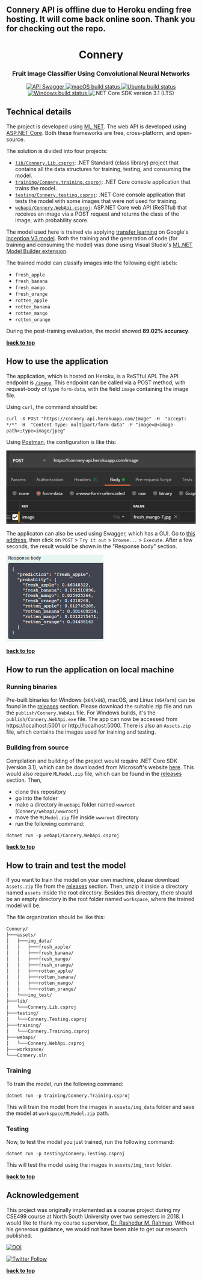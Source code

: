 ## Connery API is offline due to Heroku ending free hosting. It will come back online soon. Thank you for checking out the repo.

<h1 align="center">Connery</h1>

<h3 align="center">
    Fruit Image Classifier Using Convolutional Neural Networks
</h3>

<p align="center">
    <a href="https://connery-api.herokuapp.com/">
        <img src="https://img.shields.io/badge/API-Swagger-brightgreen?logo=heroku&style=flat-square" alt="API Swagger">
    </a>
    <a href="https://github.com/maacpiash/Connery/actions?query=workflow%3AmacOS">
        <img src="https://img.shields.io/github/workflow/status/maacpiash/Connery/macOS?label=macOS&logo=apple&style=flat-square" alt="macOS build status">
    </a>
    <a href="https://github.com/maacpiash/Connery/actions?query=workflow%3AUbuntu">
        <img src="https://img.shields.io/github/workflow/status/maacpiash/Connery/Ubuntu?label=Ubuntu&logo=ubuntu&style=flat-square" alt="Ubuntu build status">
    </a>
    <a href="https://github.com/maacpiash/Connery/actions?query=workflow%3AWindows">
        <img src="https://img.shields.io/github/workflow/status/maacpiash/Connery/Windows?label=Windows&logo=microsoft&style=flat-square" alt="Windows build status">
    </a>
    <img src="https://img.shields.io/badge/Core-v3.1%20(LTS)-5C2D91?logo=.net&style=flat-square" alt=".NET Core SDK version 3.1 (LTS)">
</p>

## Technical details

The project is developed using [ML.NET](https://dotnet.microsoft.com/apps/machinelearning-ai/ml-dotnet). The web API is developed using [ASP.NET Core](https://dotnet.microsoft.com/apps/aspnet). Both these frameworks are free, cross-platform, and open-source.

The solution is divided into four projects:

- [`lib/Connery.Lib.csproj`](/lib): .NET Standard (class library) project that contains all the data structures for training, testing, and consuming the model.
- [`training/Connery.training.csproj`](/training): .NET Core console application that trains the model.
- [`testing/Connery.testing.csproj`](/testing): .NET Core console application that tests the model with some images that were not used for training.
- [`webapi/Connery.WebApi.csproj`](/webapi): ASP.NET Core web API (ReSTful) that receives an image via a POST request and returns the class of the image, with probability score.

The model used here is trained via applying [transfer learning](https://en.wikipedia.org/wiki/Transfer_learning) on Google's [Inception V3 model](https://github.com/tensorflow/models/tree/master/research/inception). Both the training and the generation of code (for training and consuming the model) was done using Visual Studio's [ML.NET Model Builder extension](https://marketplace.visualstudio.com/items?itemName=MLNET.07).

The trained model can classify images into the following eight labels:

- `fresh_apple`
- `fresh_banana`
- `fresh_mango`
- `fresh_orange`
- `rotten_apple`
- `rotten_banana`
- `rotten_mango`
- `rotten_orange`

During the post-training evaluation, the model showed **89.02% accuracy**.

**[back to top](#connery)**

## How to use the application

The application, which is hosted on Heroku, is a ReSTful API. The API endpoint is [`/image`](https://connery-api.herokuapp.com/image). This endpoint can be called via a POST method, with request-body of type `form-data`, with the field `image` containing the image file.

Using `curl`, the command should be:

```shell
curl -X POST "https://connery-api.herokuapp.com/Image" -H  "accept: */*" -H  "Content-Type: multipart/form-data" -F "image=@<image-path>;type=image/jpeg"
```

Using [Postman](https://www.postman.com/), the configuration is like this:

![postman-screenshot](/docs/man/postman-screenshot.png)

The applicaton can also be used using Swagger, which has a GUI. Go to [this address](https://connery-api.herokuapp.com), then click on `POST` > `Try it out` > `Browse...` > `Execute`. After a few seconds, the result would be shown in the	"Response body" section.

![swagger-screenshot](/docs/man/swagger-screenshot.png)

**[back to top](#connery)**

## How to run the application on local machine

### Running binaries

Pre-built binaries for Windows (`x64`/`x86`), macOS, and Linux (`x64`/`arm`) can be found in the [releases](https://github.com/maacpiash/Connery/releases) section. Please download the suitable zip file and run the `publish/Connery.WebApi` file. For Windows builds, it's the `publish/Connery.WebApi.exe` file. 
The app can now be accessed from https://localhost:5001 or http://localhost:5000. There is also an `Assets.zip` file, which contains the images used for training and testing.

### Building from source

Compilation and building of the project would require .NET Core SDK (version 3.1), which can be downloaded from Microsoft's website [here](https://dot.net/get-core). This would also require `MLModel.zip` file, which can be found in the [releases](https://github.com/maacpiash/Connery/releases) section. Then,

- clone this repository
- go into the folder
- make a directory in `webapi` folder named `wwwroot` (`Connery/webapi/wwwroot`)
- move the `MLModel.zip` file inside `wwwroot` directory
- run the following command:

```shell
dotnet run -p webapi/Connery.WebApi.csproj
```

**[back to top](#connery)**

## How to train and test the model

If you want to train the model on your own machine, please download `Assets.zip` file from the [releases](https://github.com/maacpiash/Connery/releases) section. Then, unzip it inside a directory named `assets` inside the root directory. Besides this directory, there should be an empty directory in the root folder named `workspace`, where the trained model will be.

The file organization should be like this:

```shell
Connery/
├───assets/
│   ├───img_data/
│   │   ├───fresh_apple/
│   │   ├───fresh_banana/
│   │   ├───fresh_mango/
│   │   ├───fresh_orange/
│   │   ├───rotten_apple/
│   │   ├───rotten_banana/
│   │   ├───rotten_mango/
│   │   └───rotten_orange/
│   └───img_test/
├───lib/
│   └───Connery.Lib.csproj
├───testing/
│   └───Connery.Testing.csproj
├───training/
│   └───Connery.Training.csproj
├───webapi/
│   └───Connery.WebApi.csproj
├───workspace/
└───Connery.sln
```

### Training

To train the model, run the following command:

```shell
dotnet run -p training/Connery.Training.csproj
```

This will train the model from the images in `assets/img_data` folder and save the model at `workspace/MLModel.zip` path.

### Testing

Now, to test the model you just trained, run the following command:

```shell
dotnet run -p testing/Connery.Testing.csproj
```

This will test the model using the images in `assets/img_test` folder.

**[back to top](#connery)**

## Acknowledgement

This project was originally implemented as a course project during my CSE499 course at North South University over two semesters in 2018. I would like to thank my course supervisor, [Dr. Rashedur M. Rahman](http://ece.northsouth.edu/people/rashedur-rahman/). Without his generous guidance, we would not have been able to get our research published.

[![DOI](https://img.shields.io/badge/DOI-10.4018%2FIJSI.2019100103-green?style=flat-square)](https://www.igi-global.com/gateway/article/236206)


[![Twitter Follow](https://img.shields.io/twitter/follow/maacpiash?style=social)](https://twitter.com/maacpiash)

**[back to top](#connery)**
